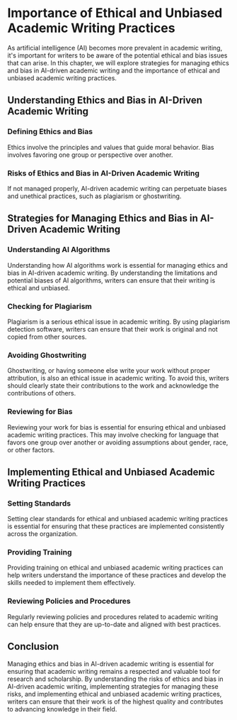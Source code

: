 # Importance of Ethical and Unbiased Academic Writing Practices

As artificial intelligence (AI) becomes more prevalent in academic writing, it's important for writers to be aware of the potential ethical and bias issues that can arise. In this chapter, we will explore strategies for managing ethics and bias in AI-driven academic writing and the importance of ethical and unbiased academic writing practices.

Understanding Ethics and Bias in AI-Driven Academic Writing
-----------------------------------------------------------

### Defining Ethics and Bias

Ethics involve the principles and values that guide moral behavior. Bias involves favoring one group or perspective over another.

### Risks of Ethics and Bias in AI-Driven Academic Writing

If not managed properly, AI-driven academic writing can perpetuate biases and unethical practices, such as plagiarism or ghostwriting.

Strategies for Managing Ethics and Bias in AI-Driven Academic Writing
---------------------------------------------------------------------

### Understanding AI Algorithms

Understanding how AI algorithms work is essential for managing ethics and bias in AI-driven academic writing. By understanding the limitations and potential biases of AI algorithms, writers can ensure that their writing is ethical and unbiased.

### Checking for Plagiarism

Plagiarism is a serious ethical issue in academic writing. By using plagiarism detection software, writers can ensure that their work is original and not copied from other sources.

### Avoiding Ghostwriting

Ghostwriting, or having someone else write your work without proper attribution, is also an ethical issue in academic writing. To avoid this, writers should clearly state their contributions to the work and acknowledge the contributions of others.

### Reviewing for Bias

Reviewing your work for bias is essential for ensuring ethical and unbiased academic writing practices. This may involve checking for language that favors one group over another or avoiding assumptions about gender, race, or other factors.

Implementing Ethical and Unbiased Academic Writing Practices
------------------------------------------------------------

### Setting Standards

Setting clear standards for ethical and unbiased academic writing practices is essential for ensuring that these practices are implemented consistently across the organization.

### Providing Training

Providing training on ethical and unbiased academic writing practices can help writers understand the importance of these practices and develop the skills needed to implement them effectively.

### Reviewing Policies and Procedures

Regularly reviewing policies and procedures related to academic writing can help ensure that they are up-to-date and aligned with best practices.

Conclusion
----------

Managing ethics and bias in AI-driven academic writing is essential for ensuring that academic writing remains a respected and valuable tool for research and scholarship. By understanding the risks of ethics and bias in AI-driven academic writing, implementing strategies for managing these risks, and implementing ethical and unbiased academic writing practices, writers can ensure that their work is of the highest quality and contributes to advancing knowledge in their field.

